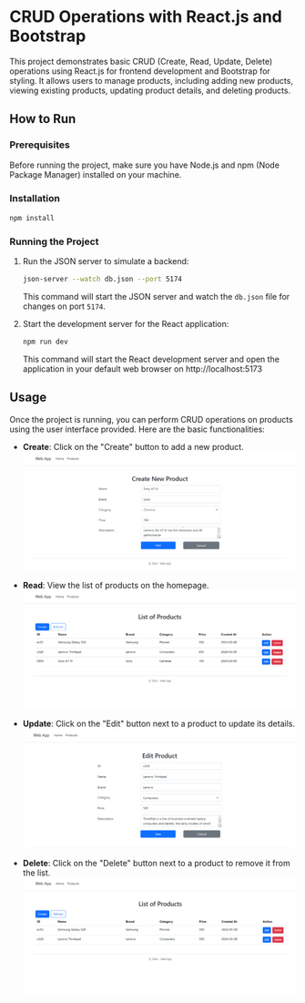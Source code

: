 # CRUD Operations with React.js and Bootstrap

This project demonstrates basic CRUD (Create, Read, Update, Delete) operations using React.js for frontend development and Bootstrap for styling. It allows users to manage products, including adding new products, viewing existing products, updating product details, and deleting products.

## How to Run

### Prerequisites

Before running the project, make sure you have Node.js and npm (Node Package Manager) installed on your machine.

### Installation

```bash
npm install
```

### Running the Project

1. Run the JSON server to simulate a backend:
   
   ```bash
   json-server --watch db.json --port 5174
   ```

   This command will start the JSON server and watch the `db.json` file for changes on port `5174`.

2. Start the development server for the React application:

   ```bash
   npm run dev
   ```

   This command will start the React development server and open the application in your default web browser on http://localhost:5173

## Usage

Once the project is running, you can perform CRUD operations on products using the user interface provided. Here are the basic functionalities:

- **Create**: Click on the "Create" button to add a new product.
  ![Create Product](./docs/create-product.PNG)

- **Read**: View the list of products on the homepage.
  ![Read Product](./docs/read-product.PNG)

- **Update**: Click on the "Edit" button next to a product to update its details.
  ![Update Product](./docs/update-product.PNG)

- **Delete**: Click on the "Delete" button next to a product to remove it from the list.
  ![Delete Product](./docs/delete-product.PNG)

